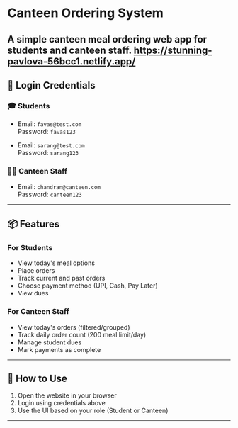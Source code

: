 # Canteen Ordering System

A simple canteen meal ordering web app for students and canteen staff.
https://stunning-pavlova-56bcc1.netlify.app/
---

## 🔐 Login Credentials

### 🎓 Students
- Email: `favas@test.com`  
  Password: `favas123`

- Email: `sarang@test.com`  
  Password: `sarang123`

### 🧑‍🍳 Canteen Staff
- Email: `chandran@canteen.com`  
  Password: `canteen123`

---

## 📦 Features

### For Students
- View today's meal options
- Place orders
- Track current and past orders
- Choose payment method (UPI, Cash, Pay Later)
- View dues

### For Canteen Staff
- View today's orders (filtered/grouped)
- Track daily order count (200 meal limit/day)
- Manage student dues
- Mark payments as complete

---

## 🚀 How to Use
1. Open the website in your browser
2. Login using credentials above
3. Use the UI based on your role (Student or Canteen)

---
